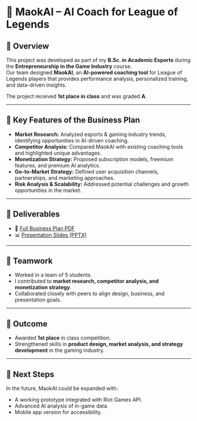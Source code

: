 # 🧠 MaokAI – AI Coach for League of Legends

## 📌 Overview
This project was developed as part of my **B.Sc. in Academic Esports** during the **Entrepreneurship in the Game Industry** course.  
Our team designed **MaokAI**, an **AI-powered coaching tool** for League of Legends players that provides performance analysis, personalized training, and data-driven insights.  

The project received **1st place in class** and was graded **A**.  

---

## 🎯 Key Features of the Business Plan
- **Market Research:** Analyzed esports & gaming industry trends, identifying opportunities in AI-driven coaching.  
- **Competitor Analysis:** Compared MaokAI with existing coaching tools and highlighted unique advantages.  
- **Monetization Strategy:** Proposed subscription models, freemium features, and premium AI analytics.  
- **Go-to-Market Strategy:** Defined user acquisition channels, partnerships, and marketing approaches.  
- **Risk Analysis & Scalability:** Addressed potential challenges and growth opportunities in the market.  

---

## 📑 Deliverables
- 📄 [Full Business Plan PDF](./Business_Plan_MaokAI.pdf)  
- 📊 [Presentation Slides (PPTX)](./MaokAI_Presentation.pptx)

---

## 👥 Teamwork
- Worked in a team of 5 students.  
- I contributed to **market research, competitor analysis, and monetization strategy**.  
- Collaborated closely with peers to align design, business, and presentation goals.  

---

## 🚀 Outcome
- Awarded **1st place** in class competition.  
- Strengthened skills in **product design, market analysis, and strategy development** in the gaming industry.  

---

## 🔮 Next Steps
In the future, MaokAI could be expanded with:
- A working prototype integrated with Riot Games API.  
- Advanced AI analysis of in-game data.  
- Mobile app version for accessibility. 
